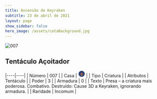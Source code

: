 ```yaml
---
title: Ascensão de Keyraken
subtitle: 23 de abril de 2021
layout: page
show_sidebar: false
hero_image: /assets/cotaBackground.jpg
---
```


![007](https://cards-keyforge.s3.eu-north-1.amazonaws.com/media/pt/rotk/007.png)

## Tentáculo Açoitador

|----|----|
| Número | 007 |
| Casa | ![Keyraken](https://raw.githubusercontent.com/cardsofkeyforge/cardsofkeyforge.github.io/master/rotk/keyraken.png "Keyraken") |
| Tipo | Criatura |
| Atributos | Tentáculo |
| Poder | 3 |
| Armadura | 0 |
| Texto | Presa – a criatura mais poderosa. Combativo. Destruído: Cause 3D a Keyraken, ignorando armadura. |
| Raridade | Incomum |

